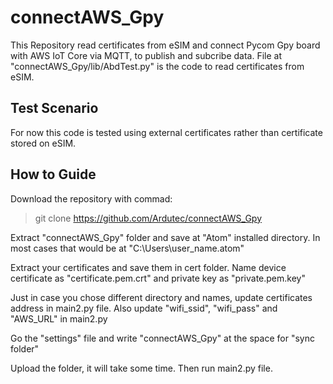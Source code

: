 # connectAWS_Gpy
This Repository read certificates from eSIM and connect Pycom Gpy board with AWS IoT Core via MQTT, to publish and subcribe data. File at "connectAWS_Gpy/lib/AbdTest.py" is the code to read certificates from eSIM.
 
## Test Scenario
For now this code is tested using external certificates rather than certificate stored on eSIM. 

## How to Guide
Download the repository with commad:

> git clone https://github.com/Ardutec/connectAWS_Gpy

Extract "connectAWS_Gpy" folder and save at "Atom" installed directory. In most cases that would be at "C:\Users\user_name\.atom\"

Extract your certificates and save them in cert folder. Name device certificate as "certificate.pem.crt" and private key as "private.pem.key"

Just in case you chose different directory and names, update certificates address in main2.py file. 
Also update "wifi_ssid", "wifi_pass" and "AWS_URL" in main2.py

Go the "settings" file and write "connectAWS_Gpy" at the space for "sync folder"

Upload the folder, it will take some time. Then run main2.py file. 

